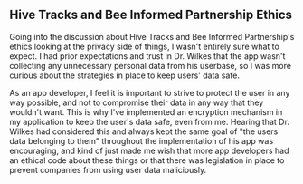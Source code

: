 ## Hive Tracks and Bee Informed Partnership Ethics

Going into the discussion about Hive Tracks and Bee Informed Partnership's ethics looking at the privacy side of things, I wasn't entirely sure what to expect. I had prior expectations and trust in Dr. Wilkes that the app wasn't collecting any unnecessary personal data from his userbase, so I was more curious about the strategies in place to keep users' data safe.

As an app developer, I feel it is important to strive to protect the user in any way possible, and not to compromise their data in any way that they wouldn't want. This is why I've implemented an encryption mechanism in my application to keep the user's data safe, even from me. Hearing that Dr. Wilkes had considered this and always kept the same goal of "the users data belonging to them" throughout the implementation of his app was encouraging, and kind of just made me wish that more app developers had an ethical code about these things or that there was legislation in place to prevent companies from using user data maliciously.
